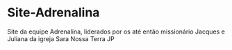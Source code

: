 # Site-Adrenalina
Site da equipe Adrenalina, liderados por os até então missionário Jacques e Juliana da igreja Sara Nossa Terra JP

